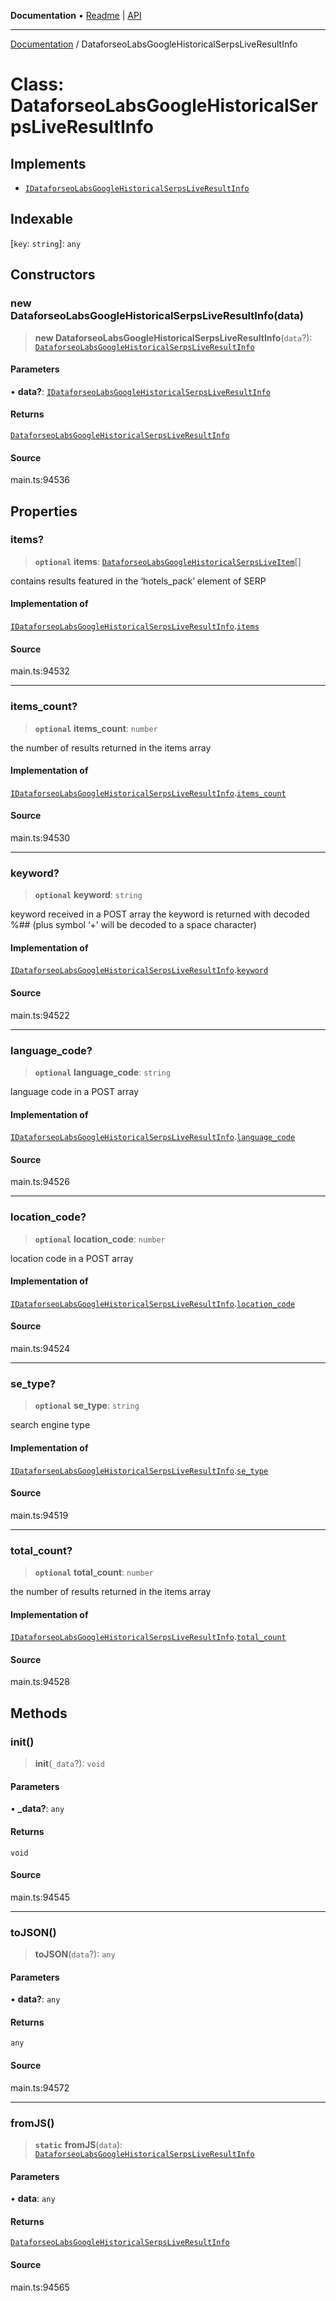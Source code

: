 **Documentation** • [Readme](../README.md) \| [API](../globals.md)

***

[Documentation](../README.md) / DataforseoLabsGoogleHistoricalSerpsLiveResultInfo

# Class: DataforseoLabsGoogleHistoricalSerpsLiveResultInfo

## Implements

- [`IDataforseoLabsGoogleHistoricalSerpsLiveResultInfo`](../interfaces/IDataforseoLabsGoogleHistoricalSerpsLiveResultInfo.md)

## Indexable

 \[`key`: `string`\]: `any`

## Constructors

### new DataforseoLabsGoogleHistoricalSerpsLiveResultInfo(data)

> **new DataforseoLabsGoogleHistoricalSerpsLiveResultInfo**(`data`?): [`DataforseoLabsGoogleHistoricalSerpsLiveResultInfo`](DataforseoLabsGoogleHistoricalSerpsLiveResultInfo.md)

#### Parameters

• **data?**: [`IDataforseoLabsGoogleHistoricalSerpsLiveResultInfo`](../interfaces/IDataforseoLabsGoogleHistoricalSerpsLiveResultInfo.md)

#### Returns

[`DataforseoLabsGoogleHistoricalSerpsLiveResultInfo`](DataforseoLabsGoogleHistoricalSerpsLiveResultInfo.md)

#### Source

main.ts:94536

## Properties

### items?

> **`optional`** **items**: [`DataforseoLabsGoogleHistoricalSerpsLiveItem`](DataforseoLabsGoogleHistoricalSerpsLiveItem.md)[]

contains results featured in the ‘hotels_pack’ element of SERP

#### Implementation of

[`IDataforseoLabsGoogleHistoricalSerpsLiveResultInfo`](../interfaces/IDataforseoLabsGoogleHistoricalSerpsLiveResultInfo.md).[`items`](../interfaces/IDataforseoLabsGoogleHistoricalSerpsLiveResultInfo.md#items)

#### Source

main.ts:94532

***

### items\_count?

> **`optional`** **items\_count**: `number`

the number of results returned in the items array

#### Implementation of

[`IDataforseoLabsGoogleHistoricalSerpsLiveResultInfo`](../interfaces/IDataforseoLabsGoogleHistoricalSerpsLiveResultInfo.md).[`items_count`](../interfaces/IDataforseoLabsGoogleHistoricalSerpsLiveResultInfo.md#items_count)

#### Source

main.ts:94530

***

### keyword?

> **`optional`** **keyword**: `string`

keyword received in a POST array
the keyword is returned with decoded %## (plus symbol ‘+’ will be decoded to a space character)

#### Implementation of

[`IDataforseoLabsGoogleHistoricalSerpsLiveResultInfo`](../interfaces/IDataforseoLabsGoogleHistoricalSerpsLiveResultInfo.md).[`keyword`](../interfaces/IDataforseoLabsGoogleHistoricalSerpsLiveResultInfo.md#keyword)

#### Source

main.ts:94522

***

### language\_code?

> **`optional`** **language\_code**: `string`

language code in a POST array

#### Implementation of

[`IDataforseoLabsGoogleHistoricalSerpsLiveResultInfo`](../interfaces/IDataforseoLabsGoogleHistoricalSerpsLiveResultInfo.md).[`language_code`](../interfaces/IDataforseoLabsGoogleHistoricalSerpsLiveResultInfo.md#language_code)

#### Source

main.ts:94526

***

### location\_code?

> **`optional`** **location\_code**: `number`

location code in a POST array

#### Implementation of

[`IDataforseoLabsGoogleHistoricalSerpsLiveResultInfo`](../interfaces/IDataforseoLabsGoogleHistoricalSerpsLiveResultInfo.md).[`location_code`](../interfaces/IDataforseoLabsGoogleHistoricalSerpsLiveResultInfo.md#location_code)

#### Source

main.ts:94524

***

### se\_type?

> **`optional`** **se\_type**: `string`

search engine type

#### Implementation of

[`IDataforseoLabsGoogleHistoricalSerpsLiveResultInfo`](../interfaces/IDataforseoLabsGoogleHistoricalSerpsLiveResultInfo.md).[`se_type`](../interfaces/IDataforseoLabsGoogleHistoricalSerpsLiveResultInfo.md#se_type)

#### Source

main.ts:94519

***

### total\_count?

> **`optional`** **total\_count**: `number`

the number of results returned in the items array

#### Implementation of

[`IDataforseoLabsGoogleHistoricalSerpsLiveResultInfo`](../interfaces/IDataforseoLabsGoogleHistoricalSerpsLiveResultInfo.md).[`total_count`](../interfaces/IDataforseoLabsGoogleHistoricalSerpsLiveResultInfo.md#total_count)

#### Source

main.ts:94528

## Methods

### init()

> **init**(`_data`?): `void`

#### Parameters

• **\_data?**: `any`

#### Returns

`void`

#### Source

main.ts:94545

***

### toJSON()

> **toJSON**(`data`?): `any`

#### Parameters

• **data?**: `any`

#### Returns

`any`

#### Source

main.ts:94572

***

### fromJS()

> **`static`** **fromJS**(`data`): [`DataforseoLabsGoogleHistoricalSerpsLiveResultInfo`](DataforseoLabsGoogleHistoricalSerpsLiveResultInfo.md)

#### Parameters

• **data**: `any`

#### Returns

[`DataforseoLabsGoogleHistoricalSerpsLiveResultInfo`](DataforseoLabsGoogleHistoricalSerpsLiveResultInfo.md)

#### Source

main.ts:94565
